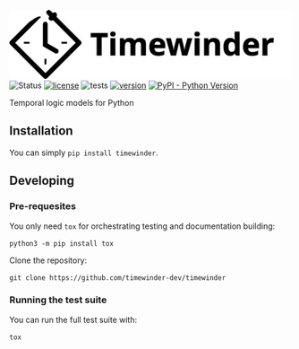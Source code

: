 ![Timewinder Logo](docs/assets/logo-1-textright.svg)
![Status](https://img.shields.io/badge/status-alpha-blue)
[![license](https://img.shields.io/github/license/timewinder-dev/timewinder)](https://github.com/timewinder-dev/timewinder/blob/main/LICENSE)
![tests](https://github.com/timewinder-dev/timewinder/workflows/tox-test/badge.svg)
[![version](https://img.shields.io/pypi/v/timewinder)](https://pypi.org/project/timewinder/)
[![PyPI - Python Version](https://img.shields.io/pypi/pyversions/timewinder)](https://pypi.org/project/timewinder/)

Temporal logic models for Python

## Installation

You can simply `pip install timewinder`.

## Developing

### Pre-requesites

You only need `tox` for orchestrating testing and documentation building:

```
python3 -m pip install tox
```

Clone the repository:

```
git clone https://github.com/timewinder-dev/timewinder
```

### Running the test suite

You can run the full test suite with:

```
tox
```
